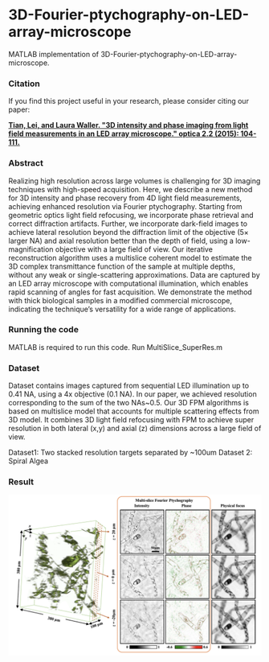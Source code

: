 # 3D-Fourier-ptychography-on-LED-array-microscope

MATLAB implementation of 3D-Fourier-ptychography-on-LED-array-microscope. 

### Citation

If you find this project useful in your research, please consider citing our paper:

[**Tian, Lei, and Laura Waller. "3D intensity and phase imaging from light field measurements in an LED array microscope." optica 2.2 (2015): 104-111.**](https://www.osapublishing.org/optica/abstract.cfm?uri=optica-2-2-104)


### Abstract

Realizing high resolution across large volumes is challenging for 3D imaging techniques with high-speed acquisition. Here, we describe a new method for 3D intensity and phase recovery from 4D light field measurements, achieving enhanced resolution via Fourier ptychography. Starting from geometric optics light field refocusing, we incorporate phase retrieval and correct diffraction artifacts. Further, we incorporate dark-field images to achieve lateral resolution beyond the diffraction limit of the objective (5×
 larger NA) and axial resolution better than the depth of field, using a low-magnification objective with a large field of view. Our iterative reconstruction algorithm uses a multislice coherent model to estimate the 3D complex transmittance function of the sample at multiple depths, without any weak or single-scattering approximations. Data are captured by an LED array microscope with computational illumination, which enables rapid scanning of angles for fast acquisition. We demonstrate the method with thick biological samples in a modified commercial microscope, indicating the technique’s versatility for a wide range of applications.


### Running the code

MATLAB is required to run this code. Run MultiSlice_SuperRes.m

### Dataset

Dataset contains images captured from sequential LED illumination up to 0.41 NA, using a 4x objective (0.1 NA). In our paper, we achieved resolution corresponding to the sum of the two NAs~0.5. Our 3D FPM algorithms is based on multislice model that accounts for multiple scattering effects from 3D model. It combines 3D light field refocusing with FPM to achieve super resolution in both lateral (x,y) and axial (z) dimensions across a large field of view.

Dataset1: Two stacked resolution targets separated by ~100um
Dataset 2: Spiral Algea

### Result 

<p align="center">
  <img src="/images/result.png">
</p>
